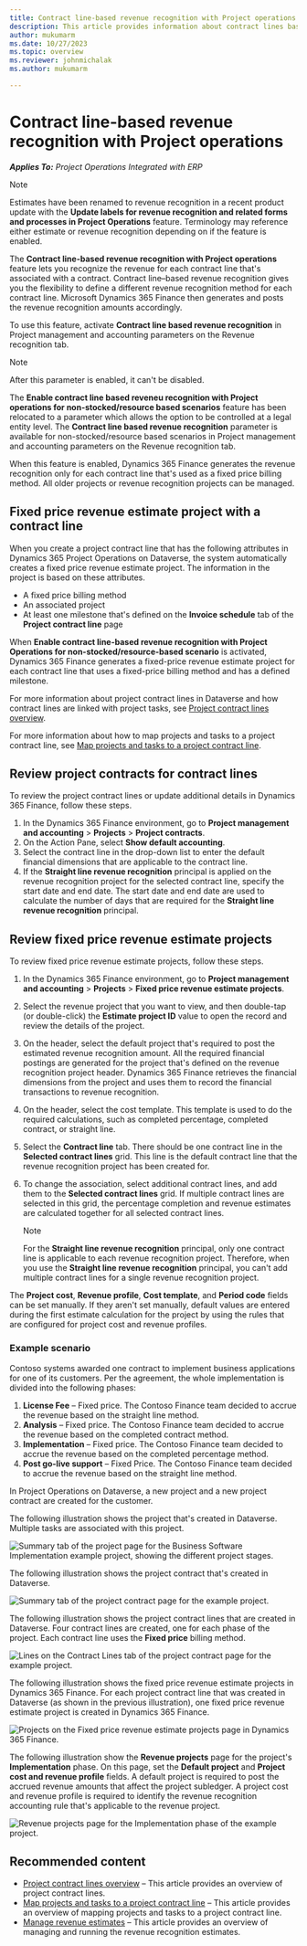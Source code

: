 ```yaml
---
title: Contract line-based revenue recognition with Project operations
description: This article provides information about contract lines based revenue recognition in Project Operations.
author: mukumarm
ms.date: 10/27/2023
ms.topic: overview
ms.reviewer: johnmichalak 
ms.author: mukumarm

---
```

# Contract line-based revenue recognition with Project operations

_**Applies To:** Project Operations Integrated with ERP_
 > [!NOTE]
   > Estimates have been renamed to revenue recognition in a recent product update with the **Update labels for revenue recognition and related forms and processes in Project Operations** feature. Terminology may reference either estimate or revenue recognition depending on if the feature is enabled.

The **Contract line-based revenue recognition with Project operations** feature lets you recognize the revenue for each contract line that's associated with a contract. Contract line–based revenue recognition gives you the flexibility to define a different revenue recognition method for each contract line. Microsoft Dynamics 365 Finance then generates and posts the revenue recognition amounts accordingly.

To use this feature, activate **Contract line based revenue recognition** in Project management and accounting parameters on the Revenue recognition tab.

> [!NOTE]
> After this parameter is enabled, it can't be disabled.
>
> The **Enable contract line based reveneu recognition with Project operations for non-stocked/resource based scenarios** feature has been relocated to a parameter which allows the option to be controlled at a legal entity level. The **Contract line based revenue recognition** parameter is available for non-stocked/resource based scenarios in Project management and accounting parameters on the Revenue recognition tab.

When this feature is enabled, Dynamics 365 Finance generates the revenue recognition only for each contract line that's used as a fixed price billing method. All older projects or revenue recognition projects can be managed.

## Fixed price revenue estimate project with a contract line

When you create a project contract line that has the following attributes in Dynamics 365 Project Operations on Dataverse, the system automatically creates a fixed price revenue estimate project. The information in the project is based on these attributes.

- A fixed price billing method
- An associated project
- At least one milestone that's defined on the **Invoice schedule** tab of the **Project contract line** page

When **Enable contract line-based revenue recognition with Project Operations for non-stocked/resource-based scenario** is activated, Dynamics 365 Finance generates a fixed-price revenue estimate project for each contract line that uses a fixed-price billing method and has a defined milestone.

For more information about project contract lines in Dataverse and how contract lines are linked with project tasks, see [Project contract lines overview](../pro/sales/manage-contract-values-project-based-sales.md).

For more information about how to map projects and tasks to a project contract line, see [Map projects and tasks to a project contract line](../pro/sales/mapping-projects-tasks-contract-line-sales.md).

## Review project contracts for contract lines

To review the project contract lines or update additional details in Dynamics 365 Finance, follow these steps.

1. In the Dynamics 365 Finance environment, go to **Project management and accounting** \> **Projects** \> **Project contracts**.
1. On the Action Pane, select **Show default accounting**.
1. Select the contract line in the drop-down list to enter the default financial dimensions that are applicable to the contract line.
1. If the **Straight line revenue recognition** principal is applied on the revenue recognition project for the selected contract line, specify the start date and end date. The start date and end date are used to calculate the number of days that are required for the **Straight line revenue recognition** principal.

## Review fixed price revenue estimate projects

To review fixed price revenue estimate projects, follow these steps.

1. In the Dynamics 365 Finance environment, go to **Project management and accounting** \> **Projects** \> **Fixed price revenue estimate projects**.
1. Select the revenue project that you want to view, and then double-tap (or double-click) the **Estimate project ID** value to open the record and review the details of the project.
1. On the header, select the default project that's required to post the estimated revenue recognition amount. All the required financial postings are generated for the project that's defined on the revenue recognition project header. Dynamics 365 Finance retrieves the financial dimensions from the project and uses them to record the financial transactions to revenue recognition.
1. On the header, select the cost template. This template is used to do the required calculations, such as completed percentage, completed contract, or straight line.
1. Select the **Contract line** tab. There should be one contract line in the **Selected contract lines** grid. This line is the default contract line that the revenue recognition project has been created for.
1. To change the association, select additional contract lines, and add them to the **Selected contract lines** grid. If multiple contract lines are selected in this grid, the percentage completion and revenue estimates are calculated together for all selected contract lines.

    > [!NOTE]
    > For the **Straight line revenue recognition** principal, only one contract line is applicable to each revenue recognition project. Therefore, when you use the **Straight line revenue recognition** principal, you can't add multiple contract lines for a single revenue recognition project.

The **Project cost**, **Revenue profile**, **Cost template**, and **Period code** fields can be set manually. If they aren't set manually, default values are entered during the first estimate calculation for the project by using the rules that are configured for project cost and revenue profiles.

### Example scenario

Contoso systems awarded one contract to implement business applications for one of its customers. Per the agreement, the whole implementation is divided into the following phases:

1. **License Fee** – Fixed price. The Contoso Finance team decided to accrue the revenue based on the straight line method.
1. **Analysis** – Fixed price. The Contoso Finance team decided to accrue the revenue based on the completed contract method.
1. **Implementation** – Fixed price. The Contoso Finance team decided to accrue the revenue based on the completed percentage method.
1. **Post go-live support** – Fixed Price. The Contoso Finance team decided to accrue the revenue based on the straight line method.

In Project Operations on Dataverse, a new project and a new project contract are created for the customer.

The following illustration shows the project that's created in Dataverse. Multiple tasks are associated with this project.

![Summary tab of the project page for the Business Software Implementation example project, showing the different project stages.](../media/DataverseProject.png)

The following illustration shows the project contract that's created in Dataverse.

![Summary tab of the project contract page for the example project.](../media/DataverserContract.png)

The following illustration shows the project contract lines that are created in Dataverse. Four contract lines are created, one for each phase of the project. Each contract line uses the **Fixed price** billing method.

![Lines on the Contract Lines tab of the project contract page for the example project.](../media/Dataversecontractlines.png)

The following illustration shows the fixed price revenue estimate projects in Dynamics 365 Finance. For each project contract line that was created in Dataverse (as shown in the previous illustration), one fixed price revenue estimate project is created in Dynamics 365 Finance.

![Projects on the Fixed price revenue estimate projects page in Dynamics 365 Finance.](../media/FinanceRevRecProjects.png)

The following illustration show the **Revenue projects** page for the project's **Implementation** phase. On this page, set the **Default project** and **Project cost and revenue profile** fields. A default project is required to post the accrued revenue amounts that affect the project subledger. A project cost and revenue profile is required to identify the revenue recognition accounting rule that's applicable to the revenue project.

![Revenue projects page for the Implementation phase of the example project.](../media/FinanceRevRecProjectdetails.png)

## Recommended content

- [Project contract lines overview](../pro/sales/manage-contract-values-project-based-sales.md) – This article provides an overview of project contract lines.
- [Map projects and tasks to a project contract line](../pro/sales/mapping-projects-tasks-contract-line-sales.md) – This article provides an overview of mapping projects and tasks to a project contract line.
- [Manage revenue estimates](rev-rec-completed-contract-method.md) – This article provides an overview of managing and running the revenue recognition estimates.
